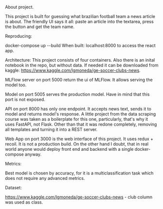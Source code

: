 About project.

This project is built for guessing what brazilian football team a news article is about. The friendly UI says it all: paste an article into the textarea, press the button and get the team name.

Reproducing:

docker-compose up --build
When built: localhost:8000 to access the react app.

Architecture:
This project consists of four containers. Also there is an inital notebook in the repo, but without data. If needed it can be downloaded from kaggle: https://www.kaggle.com/lgmoneda/ge-soccer-clubs-news.

MLFlow server on port 5000 return the ui of MLFlow. It allows serving the model too.

Model on port 5005 serves the production model. Have in mind that this port is not exposed.

API on port 8000 has only one endpoint. It accepts news text, sends it to model and returns model's response. A little project from the data scraping course was taken as a boilerplate for this one, particularly, that's why it uses FastAPI, not Flask. Other than that it was redone completely, removing all templates and turning it into a REST server.

Web App on port 3000 is the web interface of this project. It uses redux + recoil. It is not a production build. On the other hand I doubt, that in real world anyone would deploy front end and backend with a single docker-compose anyway.

Metrics:

Best model is chosen by accuracy, for it is a multiclassification task which does not require any advanced metrics.

Dataset:

https://www.kaggle.com/lgmoneda/ge-soccer-clubs-news - club column was used as class.